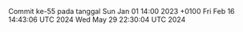 Commit ke-55 pada tanggal Sun Jan 01 14:00 2023 +0100
Fri Feb 16 14:43:06 UTC 2024
Wed May 29 22:30:04 UTC 2024
